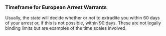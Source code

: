 ###  Timeframe for European Arrest Warrants

Usually, the state will decide whether or not to extradite you within 60 days
of your arrest or, if this is not possible, within 90 days. These are not
legally binding limits but are examples of the time scales involved.
